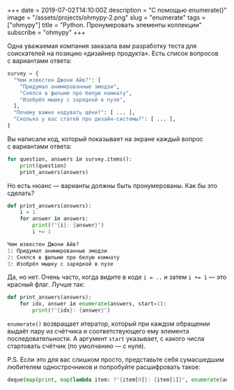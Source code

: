 +++
date = 2019-07-02T14:10:00Z
description = "С помощью enumerate()"
image = "/assets/projects/ohmypy-2.png"
slug = "enumerate"
tags = ["ohmypy"]
title = "Python. Пронумеровать элементы коллекции"
subscribe = "ohmypy"
+++

Одна уважаемая компания заказала вам разработку теста для соискателей на позицию «дизайнер продукта». Есть список вопросов с вариантами ответа:

```python
survey = {
  "Чем известен Джони Айв?": [
    "Придумал анимированные эмодзи",
    "Снялся в фильме про белую комнату",
    "Изобрёл мышку с зарядкой в пузе",
  ],
  "Почему важно надувать щёки?": [ ... ],
  "Сколько у вас статей про дизайн-системы?": [ ... ],
}
```

Вы написали код, который показывает на экране каждый вопрос с вариантами ответа:

```python
for question, answers in survey.items():
    print(question)
    print_answers(answers)
```

Но есть нюанс — варианты должны быть пронумерованы. Как бы это сделать?

```python
def print_answers(answers):
    i = 1
    for answer in answers:
        print(f"{i}: {answer}")
        i += 1

Чем известен Джони Айв?
1: Придумал анимированные эмодзи
2: Снялся в фильме про белую комнату
3: Изобрёл мышку с зарядкой в пузе
```

Да, но нет. Очень часто, когда видите в коде `i = ..` и затем `i += 1` — это красный флаг. Лучше так:

```python
def print_answers(answers):
    for idx, answer in enumerate(answers, start=1):
        print(f"{idx}: {answer}")
```

`enumerate()` возвращает итератор, который при каждом обращении выдаёт пару из счётчика и соответствующего ему элемента последовательности. А аргумент `start` указывает, с какого числа стартовать счётчик (по умолчанию — с нуля).

P.S. Если это для вас слишком просто, представьте себя сумасшедшим любителем однострочников и попробуйте расшифровать такое:

```python
deque(map(print, map(lambda item: f"{item[0]}: {item[1]}", enumerate(answers, start=1))), maxlen=0)
```

